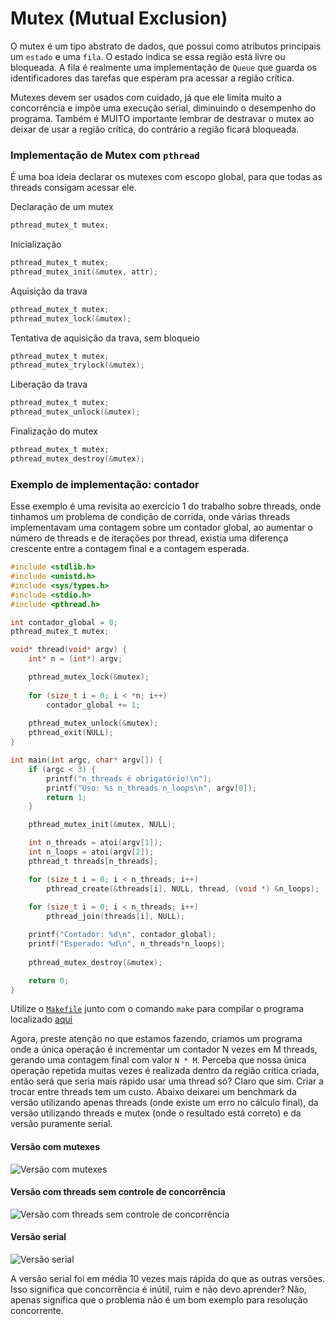 # Mutex (**Mut**ual **Ex**clusion)

O mutex é um tipo abstrato de dados, que possui como atributos principais um `estado` e uma `fila`. O estado indica se essa região está livre ou bloqueada. A fila é realmente uma implementação de `Queue` que guarda os identificadores das tarefas que esperam pra acessar a região crítica.

Mutexes devem ser usados com cuidado, já que ele limita muito a concorrência e impõe uma execução serial, diminuindo o desempenho do programa. Também é MUITO importante lembrar de destravar o mutex ao deixar de usar a região crítica, do contrário a região ficará bloqueada.

### Implementação de Mutex com `pthread`

É uma boa ideia declarar os mutexes com escopo global, para que todas as threads consigam acessar ele.

Declaração de um mutex

```c
pthread_mutex_t mutex;
```

Inicialização

```c
pthread_mutex_t mutex;
pthread_mutex_init(&mutex, attr);
```

Aquisição da trava

```c
pthread_mutex_t mutex;
pthread_mutex_lock(&mutex);
```

Tentativa de aquisição da trava, sem bloqueio

```c
pthread_mutex_t mutex;
pthread_mutex_trylock(&mutex);
```

Liberação da trava

```c
pthread_mutex_t mutex;
pthread_mutex_unlock(&mutex);
```

Finalização do mutex

```c
pthread_mutex_t mutex;
pthread_mutex_destroy(&mutex);
```

### Exemplo de implementação: contador

Esse exemplo é uma revisita ao exercício 1 do trabalho sobre threads, onde tinhamos um problema de condição de corrida, onde várias threads implementavam uma contagem sobre um contador global, ao aumentar o número de threads e de iterações por thread, existia uma diferença crescente entre a contagem final e a contagem esperada.

```c
#include <stdlib.h>
#include <unistd.h>
#include <sys/types.h>
#include <stdio.h>
#include <pthread.h>

int contador_global = 0;
pthread_mutex_t mutex;

void* thread(void* argv) {
    int* n = (int*) argv;

    pthread_mutex_lock(&mutex);
    
    for (size_t i = 0; i < *n; i++)
        contador_global += 1;
    
    pthread_mutex_unlock(&mutex);
    pthread_exit(NULL);
}

int main(int argc, char* argv[]) {
    if (argc < 3) {
        printf("n_threads é obrigatório!\n");
        printf("Uso: %s n_threads n_loops\n", argv[0]);
        return 1;
    }

    pthread_mutex_init(&mutex, NULL);

    int n_threads = atoi(argv[1]);
    int n_loops = atoi(argv[2]);
    pthread_t threads[n_threads];

    for (size_t i = 0; i < n_threads; i++)
        pthread_create(&threads[i], NULL, thread, (void *) &n_loops);
    
    for (size_t i = 0; i < n_threads; i++)
        pthread_join(threads[i], NULL);

    printf("Contador: %d\n", contador_global);
    printf("Esperado: %d\n", n_threads*n_loops);
    
    pthread_mutex_destroy(&mutex);

    return 0;
}
```

Utilize o [`Makefile`](./Makefile) junto com o comando `make` para compilar o programa localizado [aqui](./main.c)

Agora, preste atenção no que estamos fazendo, criamos um programa onde a única operação é incrementar um contador N vezes em M threads, gerando uma contagem final com valor `N * M`. Perceba que nossa única operação repetida muitas vezes é realizada dentro da região crítica criada, então será que seria mais rápido usar uma thread só? Claro que sim. Criar a trocar entre threads tem um custo. Abaixo deixarei um benchmark da versão utilizando apenas threads (onde existe um erro no cálculo final), da versão utilizando threads e mutex (onde o resultado está correto) e da versão puramente serial.

#### Versão com mutexes

![Versão com mutexes](https://imgur.com/IWgxk7S.png)

#### Versão com threads sem controle de concorrência

![Versão com threads sem controle de concorrência](https://imgur.com/5pJbR6U.png)

#### Versão serial

![Versão serial](https://imgur.com/FSOLXM8.png)

A versão serial foi em média 10 vezes mais rápida do que as outras versões. Isso significa que concorrência é inútil, ruim e não devo aprender? Não, apenas significa que o problema não é um bom exemplo para resolução concorrente.